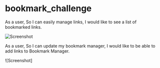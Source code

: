 # bookmark_challenge

As a user,
So I can easily manage links,
I would like to see a list of bookmarked links.

![Screenshot](https://www.dropbox.com/s/d9yreo7uaur36du/Screenshot%202018-02-12%2015.37.30.png?dl=0)

As a user,
So I can update my bookmark manager,
I would like to be able to add links to Bookmark Manager. 

![Screenshot]
